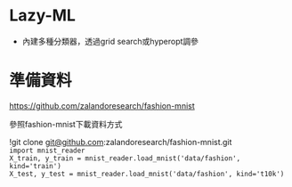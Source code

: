 # Lazy-ML
* 內建多種分類器，透過grid search或hyperopt調參

# 準備資料

https://github.com/zalandoresearch/fashion-mnist

參照fashion-mnist下載資料方式

!git clone git@github.com:zalandoresearch/fashion-mnist.git <br>
`import mnist_reader` <br>
`X_train, y_train = mnist_reader.load_mnist('data/fashion', kind='train')`<br>
`X_test, y_test = mnist_reader.load_mnist('data/fashion', kind='t10k')`<br>

